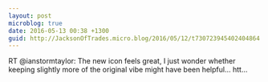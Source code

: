 ```yaml
---
layout: post
microblog: true
date: 2016-05-13 00:38 +1300
guid: http://JacksonOfTrades.micro.blog/2016/05/12/t730723945402404864.html
---
```

RT @ianstormtaylor: The new icon feels great, I just wonder whether keeping slightly more of the original vibe might have been helpful… htt…
